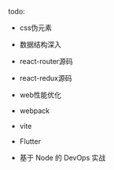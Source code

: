 todo: 
- css伪元素

- 数据结构深入

- react-router源码

- react-redux源码 

- web性能优化

- webpack

- vite

- Flutter

- 基于 Node 的 DevOps 实战
